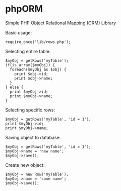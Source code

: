 # phpORM
Simple PHP Object Relational Mapping (ORM) Library

Basic usage:

    require_once('lib/rows.php');

Selecting entire table:

    $myObj = getRows('myTable');
    if(is_array($myObj)) {
      foreach($myObj as $obj) {
        print $obj->id;
        print $obj->name;
      }
    } else {
      print $myObj->id;
      print $myObj->name;
    }

Selecting specific rows:

    $myObj = getRows('myTable', 'id = 1');
    print $myObj->id;
    print $myObj->name;

Saving object to database:

    $myObj = getRows('myTable', 'id = 1');
    $myObj->name = 'new name';
    $myObj->save();

Create new object:

    $myObj = new Row('myTable');
    $myObj->name = 'some name';
    $myObj->save();

